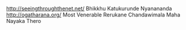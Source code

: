 http://seeingthroughthenet.net/ Bhikkhu Katukurunde Nyanananda
http://ogatharana.org/ Most Venerable Rerukane Chandawimala Maha Nayaka Thero
